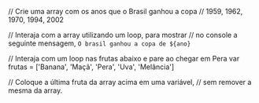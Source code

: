// Crie uma array com os anos que o Brasil ganhou a copa
// 1959, 1962, 1970, 1994, 2002

// Interaja com a array utilizando um loop, para mostrar
// no console a seguinte mensagem, `O brasil ganhou a copa de ${ano}`

// Interaja com um loop nas frutas abaixo e pare ao chegar em Pera
var frutas = ['Banana', 'Maçã', 'Pera', 'Uva', 'Melância']

// Coloque a última fruta da array acima em uma variável,
// sem remover a mesma da array.